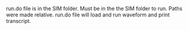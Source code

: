 run.do file is in the SIM folder. Must be in the the SIM folder to run. Paths were made relative. run.do file will load and run waveform and print transcript.
